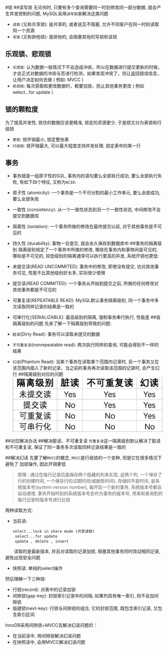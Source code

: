 #锁
##读写锁
无论何时, 只要有多个查询需要同一时刻修改同一部分数据, 就会产生并发控制的问题, MySQL采用`读写锁`来解决这类问题

- `读锁` (又称共享锁): 是共享的, 或者说互不阻塞, 允许不同客户在同一时刻读取同一个资源
- `写锁` (又称排他锁): 是排他的, 会阻塞其他的写锁和读锁
## 乐观锁、悲观锁
 - `乐观锁`: 认为数据一般情况下不会造成冲突，所以在数据进行提交更新的时候，才会正式对数据的冲突与否进行检测，如果发现冲突了，则让返回错误信息，让用户决定如何去做 ( 例如: MVCC )
 - `悲观锁`: 每次获取和更改数据时，都要加锁，防止其他事务更改 ( 例如select...for update ）
 ## 锁的颗粒度
 为了提高并发性, 锁住的数据应该更精准, 锁定的资源更少, 于是锁又分为表锁和行级锁


- `表锁`: 锁开销最小, 锁定整张表
- `行级锁`: 锁开销最大, 可以最大程度支持并发处理, 锁定表中的某一行
## 事务
- 事务就是一组原子性的SQL, 事务内的语句要么全部执行成功, 要么全部执行失败, 有如下四个特征, 又称为`ACID`:

- 原子性 (atomicity): 一个事务是一个不可分割的最小工作单元, 要么全部成功, 要么全部失败
- 一致性 (consistency): 从一个一致性状态到另一个一致性状态, 中间修改不会提交到数据库
- 隔离性 (isolation): 一个事务所做的修改在最终提交以前, 对于其他事务是不可见的
- 持久性 (durability): 事物一旦提交, 就会永久保存到数据库中
##事务的隔离级别
隔离级别规定了一个事务中所做的修改, 哪些在事务内和事物间是可见的, 哪些是不可见的, 较低级别的隔离通常可以执行更高的并发, 系统开销也更低:

- 未提交读(READ UNCOMMITED): 事务中的修改, 即使没有提交, 也对其他事务可见, 性能不比其他级别好太多, 实际很少使用
- 提交读(READ COMMITED): 一个事务从开始到提交之前, 所做的任何修改对其他事务都是不可见的
- 可重复读(REPEATABLE READ): MySQL默认事务隔离级别, 同一个事务中多次读取同样记录的结果是一致的
- 可串行化(SERIALIZABLE): 最高级别的隔离, 强制事务串行执行, 性能差
##各隔离级别的问题
先来了解一下隔离级别导致的问题:

- `脏读`(Dirty Read): 事务可以读取未提交的数据
- `不可重复读`(nonrepeatable read): 两次执行同样的查询, 可能会得到不一样的结果
- `幻读`(Phantom Read): 当某个事务在读取某个范围内记录时, 另一个事务又在该范围内插入了新的记录，当之前的事务再次读取该范围的记录时, 会产生幻行
##隔离级别对应的问题
![](./read.jpg)

##对应解决办法
##解决脏读、不可重复读
`可重复读`这一隔离级别默认解决了脏读和不可重复读, 保证了同一事务多次读取同样记录结果是一致的

##解决幻读
先要了解`MVCC`的概念, `MVCC`是行级锁的一个变种, 但是它在很多情况下避免了
加锁操作, 因此开销更低

>原理 : 通过在每行记录后面保存两个隐藏的列来实现, 这两个列, 一个保存了行的创建时间, 一个保存行的过期时间(或删除时间), 存储的不是时间, 是系统版本号(system version number), 每开启一个新的事务, 系统版本号都会自动递增, 事务开始时刻的系统版本号会作为事务的版本号, 用来和查询到的每行记录的版本号进行比较

两种读取方式:

- 当前读:
   ``` 
   select...lock in share mode (共享读锁)
    select...for update
    update , delete , insert
    ```
　　读取的是最新版本, 并且对读取的记录加锁, 阻塞其他事务同时改动相同记录, 避免出现安全问题

- 快照读: 单纯的select操作

然后理解一下三种锁:

- 行锁(record): 对表中的记录加锁
- 间隙锁(gap-key): 封锁索引记录中的间隔, 如果列具有唯一索引, 则不会加间隙锁
- 临键锁(next-key): 行锁与间隙锁的组合, 它的封锁范围, 既包含索引记录, 又包含索引区间

InnoDB采用间隙锁+MVCC去解决幻读问题的：

- 在当前读中, 用间隙锁解决幻读问题
- 在快照读中, 会用MVCC解决幻读问题